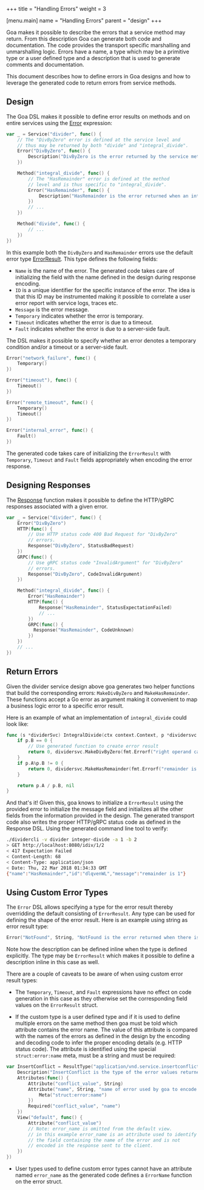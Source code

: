 +++
title = "Handling Errors"
weight = 3

[menu.main]
name = "Handling Errors"
parent = "design"
+++

Goa makes it possible to describe the errors that a service method may return.
From this description Goa can generate both code and documentation. The code
provides the transport specific marshalling and unmarshalling logic. Errors have
a name, a type which may be a primitive type or a user defined type and a
description that is used to generate comments and documentation.

This document describes how to define errors in Goa designs and how to leverage
the generated code to return errors from service methods.

## Design

The Goa DSL makes it possible to define error results on methods and on entire
services using the [Error](https://godoc.org/goa.design/goa/v3/dsl#Error)
expression:

```go
var _ = Service("divider", func() {
    // The "DivByZero" error is defined at the service level and
    // thus may be returned by both "divide" and "integral_divide".
    Error("DivByZero", func() {
        Description("DivByZero is the error returned by the service methods when the right operand is 0.")
    })

    Method("integral_divide", func() {
        // The "HasRemainder" error is defined at the method
        // level and is thus specific to "integral_divide".
        Error("HasRemainder", func() {
            Description("HasRemainder is the error returned when an integer division has a remainder.")
        })
        // ...
    })

    Method("divide", func() {
        // ...
    })
})
```

In this example both the `DivByZero` and `HasRemainder` errors use the default
error type [ErrorResult](https://godoc.org/goa.design/goa/v3/expr#pkg-variables).
This type defines the following fields:

* `Name` is the name of the error. The generated code takes care of initializing
  the field with the name defined in the design during response encoding.
* `ID` is a unique identifier for the specific instance of the error. The idea is
  that this ID may be instrumented making it possible to correlate a user
  error report with service logs, traces etc.
* `Message` is the error message.
* `Temporary` indicates whether the error is temporary.
* `Timeout` indicates whether the error is due to a timeout.
* `Fault` indicates whether the error is due to a server-side fault.

The DSL makes it possible to specify whether an error denotes a temporary
condition and/or a timeout or a server-side fault.

```go
Error("network_failure", func() {
    Temporary()
})

Error("timeout"), func() {
    Timeout()
})

Error("remote_timeout", func() {
    Temporary()
    Timeout()
})

Error("internal_error", func() {
    Fault()
})
```

The generated code takes care of initializing the `ErrorResult` with
`Temporary`, `Timeout` and `Fault` fields appropriately when encoding the
error response.

## Designing Responses

The [Response](https://godoc.org/goa.design/goa/v3/dsl#Response) function makes it
possible to define the HTTP/gRPC responses associated with a given error.

```go
var _ = Service("divider", func() {
    Error("DivByZero")
    HTTP(func() {
        // Use HTTP status code 400 Bad Request for "DivByZero"
        // errors.
        Response("DivByZero", StatusBadRequest)
    })
    GRPC(func() {
        // Use gRPC status code "InvalidArgument" for "DivByZero"
        // errors.
        Response("DivByZero", CodeInvalidArgument)
    })

    Method("integral_divide", func() {
        Error("HasRemainder")
        HTTP(func() {
            Response("HasRemainder", StatusExpectationFailed)
            // ...
        })
        GRPC(func() {
          Response("HasRemainder", CodeUnknown)
        })
    })
    // ...
})
```

## Return Errors

Given the divider service design above goa generates two helper functions that
build the corresponding errors: `MakeDivByZero` and `MakeHasRemainder`. These
functions accept a Go error as argument making it convenient to map a business
logic error to a specific error result.

Here is an example of what an implementation of `integral_divide` could look
like:

```go
func (s *dividerSvc) IntegralDivide(ctx context.Context, p *dividersvc.IntOperands) (int, error) {
    if p.B == 0 {
        // Use generated function to create error result
        return 0, dividersvc.MakeDivByZero(fmt.Errorf("right operand cannot be 0"))
    }
    if p.A%p.B != 0 {
        return 0, dividersvc.MakeHasRemainder(fmt.Errorf("remainder is %d", p.A%p.B))
    }

    return p.A / p.B, nil
}
```

And that's it! Given this, goa knows to initialize a `ErrorResult` using the
provided error to initialize the message field and initializes all the other
fields from the information provided in the design. The generated transport code
also writes the proper HTTP/gRPC status code as defined in the Response DSL.
Using the generated command line tool to verify:

```bash
./dividercli -v divider integer-divide -a 1 -b 2
> GET http://localhost:8080/idiv/1/2
< 417 Expectation Failed
< Content-Length: 68
< Content-Type: application/json
< Date: Thu, 22 Mar 2018 01:34:33 GMT
{"name":"HasRemainder","id":"dlqvenWL","message":"remainder is 1"}
```

## Using Custom Error Types

The `Error` DSL allows specifying a type for the error result thereby
overridding the default consisting of `ErrorResult`. Any type can be used for
defining the shape of the error result. Here is an example using string as error
result type:

```go
Error("NotFound", String, "NotFound is the error returned when there is no bottle with the given ID.")
```

Note how the description can be defined inline when the type is defined
explicitly. The type may be `ErrorResult` which makes it possible to define
a description inline in this case as well.

There are a couple of caveats to be aware of when using custom error result types:

* The `Temporary`, `Timeout`, and `Fault` expressions have no effect on code
   generation in this case as they otherwise set the corresponding field values
   on the `ErrorResult` struct.

* If the custom type is a user defined type and if it is used to define
   multiple errors on the same method then goa must be told which attribute
   contains the error name. The value of this attribute is compared with the
   names of the errors as defined in the design by the encoding and decoding
   code to infer the proper encoding details (e.g. HTTP status code). The
   attribute is identified using the special `struct:error:name` meta, must be a
   string and must be required:

```go
var InsertConflict = ResultType("application/vnd.service.insertconflict", func() {
    Description("InsertConflict is the type of the error values returned when insertion fails because of a conflict")
    Attributes(func() {
        Attribute("conflict_value", String)
        Attribute("name", String, "name of error used by goa to encode response", func() {
            Meta("struct:error:name")
        })
        Required("conflict_value", "name")
    })
    View("default", func() {
        Attribute("conflict_value")
        // Note: error_name is omitted from the default view.
        // in this example error_name is an attribute used to identify
        // the field containing the name of the error and is not
        // encoded in the response sent to the client.
    })
})
```

* User types used to define custom error types cannot have an attribute named
   `error_name` as the generated code defines a `ErrorName` function on the
   error struct.
